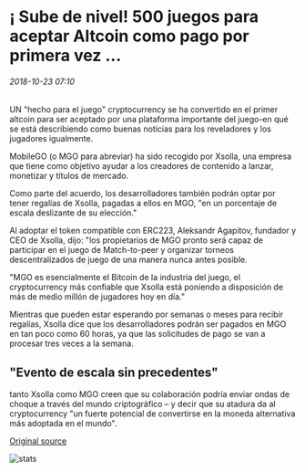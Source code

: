 # ¡ Sube de nivel! 500 juegos para aceptar Altcoin como pago por primera vez ...

###### 2018-10-23 07:10

UN "hecho para el juego" cryptocurrency se ha convertido en el primer altcoin para ser aceptado por una plataforma importante del juego-en qué se está describiendo como buenas noticias para los reveladores y los jugadores igualmente.

MobileGO (o MGO para abreviar) ha sido recogido por Xsolla, una empresa que tiene como objetivo ayudar a los creadores de contenido a lanzar, monetizar y títulos de mercado.

Como parte del acuerdo, los desarrolladores también podrán optar por tener regalías de Xsolla, pagadas a ellos en MGO, "en un porcentaje de escala deslizante de su elección."

Al adoptar el token compatible con ERC223, Aleksandr Agapitov, fundador y CEO de Xsolla, dijo: "los propietarios de MGO pronto será capaz de participar en el juego de Match-to-peer y organizar torneos descentralizados de juego de una manera nunca antes posible.

"MGO es esencialmente el Bitcoin de la industria del juego, el cryptocurrency más confiable que Xsolla está poniendo a disposición de más de medio millón de jugadores hoy en día."

Mientras que pueden estar esperando por semanas o meses para recibir regalías, Xsolla dice que los desarrolladores podrán ser pagados en MGO en tan poco como 60 horas, ya que las solicitudes de pago se van a procesar tres veces a la semana.

## "Evento de escala sin precedentes"

tanto Xsolla como MGO creen que su colaboración podría enviar ondas de choque a través del mundo criptográfico – y decir que su atadura da al cryptocurrency "un fuerte potencial de convertirse en la moneda alternativa más adoptada en el mundo".

[Original source](https://cointelegraph.com/news/level-up-500-games-to-accept-altcoin-as-payment-for-the-first-time)

![stats](https://c.statcounter.com/11760860/0/a89fa40b/1/ "stats")